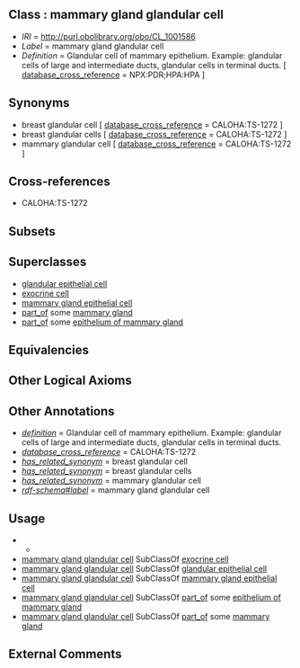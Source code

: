 
## Class : mammary gland glandular cell

 * *IRI* = http://purl.obolibrary.org/obo/CL_1001586
 * *Label* = mammary gland glandular cell
 * *Definition* = Glandular cell of mammary epithelium. Example: glandular cells of large and intermediate ducts, glandular cells in terminal ducts. [ [database_cross_reference](../../ef/oboInOwl#hasDbXref.md) = NPX:PDR;HPA:HPA ]

## Synonyms

 * breast glandular cell [ [database_cross_reference](../../ef/oboInOwl#hasDbXref.md) = CALOHA:TS-1272 ]
 * breast glandular cells [ [database_cross_reference](../../ef/oboInOwl#hasDbXref.md) = CALOHA:TS-1272 ]
 * mammary glandular cell [ [database_cross_reference](../../ef/oboInOwl#hasDbXref.md) = CALOHA:TS-1272 ]

## Cross-references

 * CALOHA:TS-1272

## Subsets


## Superclasses

 * [glandular epithelial cell](../../CL/50/CL_0000150.md)
 * [exocrine cell](../../CL/52/CL_0000152.md)
 * [mammary gland epithelial cell](../../CL/27/CL_0002327.md)
 * [part_of](../../BFO/50/BFO_0000050.md) some [mammary gland](../../UBERON/11/UBERON_0001911.md)
 * [part_of](../../BFO/50/BFO_0000050.md) some [epithelium of mammary gland](../../UBERON/44/UBERON_0003244.md)

## Equivalencies


## Other Logical Axioms


## Other Annotations

 * *[definition](../../IAO/15/IAO_0000115.md)* = Glandular cell of mammary epithelium. Example: glandular cells of large and intermediate ducts, glandular cells in terminal ducts.
 * *[database_cross_reference](../../ef/oboInOwl#hasDbXref.md)* = CALOHA:TS-1272
 * *[has_related_synonym](../../ym/oboInOwl#hasRelatedSynonym.md)* = breast glandular cell
 * *[has_related_synonym](../../ym/oboInOwl#hasRelatedSynonym.md)* = breast glandular cells
 * *[has_related_synonym](../../ym/oboInOwl#hasRelatedSynonym.md)* = mammary glandular cell
 * *[rdf-schema#label](../../el/rdf-schema#label.md)* = mammary gland glandular cell

## Usage

 * -
 * [mammary gland glandular cell](../../CL/86/CL_1001586.md) SubClassOf [exocrine cell](../../CL/52/CL_0000152.md)
 * [mammary gland glandular cell](../../CL/86/CL_1001586.md) SubClassOf [glandular epithelial cell](../../CL/50/CL_0000150.md)
 * [mammary gland glandular cell](../../CL/86/CL_1001586.md) SubClassOf [mammary gland epithelial cell](../../CL/27/CL_0002327.md)
 * [mammary gland glandular cell](../../CL/86/CL_1001586.md) SubClassOf [part_of](../../BFO/50/BFO_0000050.md) some [epithelium of mammary gland](../../UBERON/44/UBERON_0003244.md)
 * [mammary gland glandular cell](../../CL/86/CL_1001586.md) SubClassOf [part_of](../../BFO/50/BFO_0000050.md) some [mammary gland](../../UBERON/11/UBERON_0001911.md)

## External Comments

